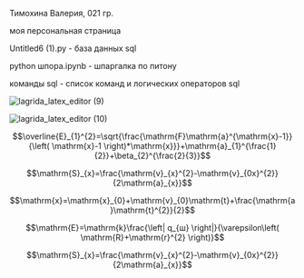 Тимохина Валерия, 021 гр.

моя персональная страница

Untitled6 (1).py - база данных sql

python шпора.ipynb - шпаргалка по питону

команды sql - список команд и логических операторов sql

![lagrida_latex_editor (9)](https://user-images.githubusercontent.com/114642658/201013805-17eea746-bf28-4820-bf3e-27a782bee660.png)

![lagrida_latex_editor (10)](https://user-images.githubusercontent.com/114642658/201016077-8ca2368d-b2b6-4597-94af-23b7f7cef787.png)

$$\overline{E}_{1}^{2}=\sqrt{\frac{\mathrm{F}\mathrm{a}^{\mathrm{x}-1}}{\left( \mathrm{x}-1 \right)*\mathrm{x}}}+\mathrm{a}_{1}^{\frac{1}{2}}+\beta_{2}^{\frac{2}{3}}$$

$$\mathrm{S}_{x}=\frac{\mathrm{v}_{x}^{2}-\mathrm{v}_{0x}^{2}}{2\mathrm{a}_{x}}$$

$$\mathrm{x}=\mathrm{x}_{0}+\mathrm{v}_{0}\mathrm{t}+\frac{\mathrm{a}\mathrm{t}^{2}}{2}$$

$$\mathrm{E}=\mathrm{k}\frac{\left| q_{ш} \right|}{\varepsilon\left( \mathrm{R}+\mathrm{r}^{2} \right)}$$

$$\mathrm{S}_{x}=\frac{\mathrm{v}_{x}^{2}-\mathrm{v}_{0x}^{2}}{2\mathrm{a}_{x}}$$
